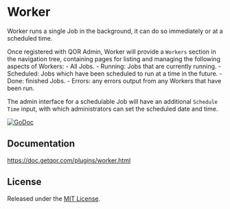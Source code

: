 # Worker

Worker runs a single Job in the background, it can do so immediately or at a scheduled time.

Once registered with QOR Admin, Worker will provide a `Workers` section in the navigation tree, containing pages for listing and managing the following aspects of Workers:
	- All Jobs.
	- Running: Jobs that are currently running.
	- Scheduled: Jobs which have been scheduled to run at a time in the future.
	- Done: finished Jobs.
	- Errors: any errors output from any Workers that have been run.

The admin interface for a schedulable Job will have an additional `Schedule Time` input, with which administrators can set the scheduled date and time.

[![GoDoc](https://godoc.org/github.com/qor/worker?status.svg)](https://godoc.org/github.com/qor/worker)

## Documentation

<https://doc.getqor.com/plugins/worker.html>

## License

Released under the [MIT License](http://opensource.org/licenses/MIT).
